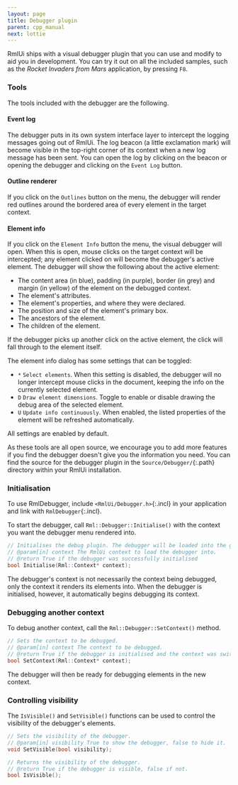 ```yaml
---
layout: page
title: Debugger plugin
parent: cpp_manual
next: lottie
---
```


RmlUi ships with a visual debugger plugin that you can use and modify to aid you in development. You can try it out on all the included samples, such as the _Rocket Invaders from Mars_ application, by pressing `F8`.

### Tools

The tools included with the debugger are the following.

#### Event log

The debugger puts in its own system interface layer to intercept the logging messages going out of RmlUi. The log beacon (a little exclamation mark) will become visible in the top-right corner of its context when a new log message has been sent. You can open the log by clicking on the beacon or opening the debugger and clicking on the `Event Log` button.

#### Outline renderer

If you click on the `Outlines` button on the menu, the debugger will render red outlines around the bordered area of every element in the target context.

#### Element info

If you click on the `Element Info` button the menu, the visual debugger will open. When this is open, mouse clicks on the target context will be intercepted; any element clicked on will become the debugger's active element. The debugger will show the following about the active element:

* The content area (in blue), padding (in purple), border (in grey) and margin (in yellow) of the element on the debugged context.
* The element's attributes.
* The element's properties, and where they were declared.
* The position and size of the element's primary box.
* The ancestors of the element.
* The children of the element. 

If the debugger picks up another click on the active element, the click will fall through to the element itself.

The element info dialog has some settings that can be toggled:

* `*` `Select elements`. When this setting is disabled, the debugger will no longer intercept mouse clicks in the document, keeping the info on the currently selected element.
* `D` `Draw element dimensions`. Toggle to enable or disable drawing the debug area of the selected element.
* `U` `Update info continuously`. When enabled, the listed properties of the element will be refreshed automatically.

All settings are enabled by default.

As these tools are all open source, we encourage you to add more features if you find the debugger doesn't give you the information you need. You can find the source for the debugger plugin in the `Source/Debugger/`{:.path} directory within your RmlUi installation.

### Initialisation

To use RmlDebugger, include `<RmlUi/Debugger.h>`{:.incl} in your application and link with `RmlDebugger`{:.incl}.

To start the debugger, call `Rml::Debugger::Initialise()` with the context you want the debugger menu rendered into.

```cpp
// Initialises the debug plugin. The debugger will be loaded into the given context.
// @param[in] context The RmlUi context to load the debugger into.
// @return True if the debugger was successfully initialised
bool Initialise(Rml::Context* context);
```

The debugger's context is not necessarily the context being debugged, only the context it renders its elements into. When the debugger is initialised, however, it automatically begins debugging its context.

### Debugging another context

To debug another context, call the `Rml::Debugger::SetContext()` method.

```cpp
// Sets the context to be debugged.
// @param[in] context The context to be debugged.
// @return True if the debugger is initialised and the context was switched, false otherwise.
bool SetContext(Rml::Context* context);
```

The debugger will then be ready for debugging elements in the new context.

### Controlling visibility

The `IsVisible()` and `SetVisible()` functions can be used to control the visibility of the debugger's elements.

```cpp
// Sets the visibility of the debugger.
// @param[in] visibility True to show the debugger, false to hide it.
void SetVisible(bool visibility);

// Returns the visibility of the debugger.
// @return True if the debugger is visible, false if not.
bool IsVisible();
```
